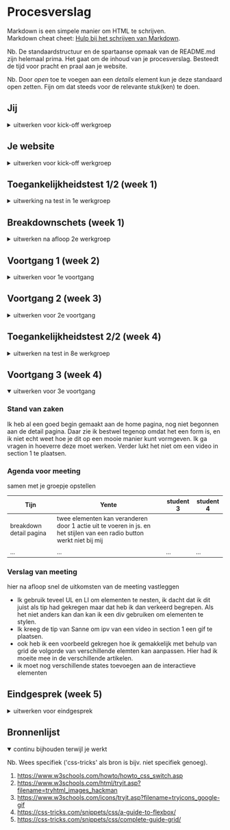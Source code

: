 # Procesverslag
Markdown is een simpele manier om HTML te schrijven.  
Markdown cheat cheet: [Hulp bij het schrijven van Markdown](https://github.com/adam-p/markdown-here/wiki/Markdown-Cheatsheet).

Nb. De standaardstructuur en de spartaanse opmaak van de README.md zijn helemaal prima. Het gaat om de inhoud van je procesverslag. Besteedt de tijd voor pracht en praal aan je website.

Nb. Door *open* toe te voegen aan een *details* element kun je deze standaard open zetten. Fijn om dat steeds voor de relevante stuk(ken) te doen.





## Jij

<details>
  <summary>uitwerken voor kick-off werkgroep</summary>

  ### Auteur:
  Tijn Neve

  #### Je startniveau:
  blauw

  #### Je focus:
  surface plane
 
</details>





## Je website

<details>
  <summary>uitwerken voor kick-off werkgroep</summary>

  ### Je opdracht:
  https://mocomuseum.com
  
  #### Screenshot(s) van de eerste pagina (small screen): 
  Home page  
  <img src="mocomuseum.com__utm_source=googleads&utm_medium=sea&utm_campaign=perform20&utm_content=pros&gclid=EAIaIQobChMImKmVjcOW-gIVBwOLCh1GMw9fEAAYASAAEgJTjPD_BwE(iPhone SE).png" width="375px" alt="homepage">

  #### Screenshot(s) van de tweede pagina (small screen):
  hier de naam van de pagina  
  <img src="tickets.mocomuseum.com_en_tickets__gl=1_ogh878__gcl_aw_R0NMLjE2NjMyMzU1MTAuRUFJYUlRb2JDaE1JbUttVmpjT1ctZ0lWQndPTENoMUdNdzlmRUFBWUFTQUFFZ0pUalBEX0J3RQ..&_ga=2.203864407.637625904.1663235511-858997780.1637857898&_gac=1.138224260.1663235511.EA.png" width="375px" alt="tickets pagina">
 
</details>



## Toegankelijkheidstest 1/2 (week 1)

<details>
  <summary>uitwerking na test in 1e werkgroep</summary>

  ### Bevindingen
  Mijn bevindingen:

  #### Screenreader
  - Meerdere keren wordt een button/link benoemd als een tekst element, de functie is dan dus niet duidelijk.
  - Ticket selecteren niet mogelijk met screenreader. Dit moet dus duidelijk benoemd worden, ook omdat dit een belangrijke functie is van de site.
  - Logo wordt niet benoemd als link, terwijl dit een belangrijk element is van de site om terug naar de homepage te navigeren.


  #### Muis en Toetsenbord 
  - Tab werkt goed, alle elementen die je nodig hebben kun je bereiken. Volgorde van de elementen waar je doorheen tabt zijn logisch.
  - Titel van de verschillende stappen op je detailpagina zijn niet interactief. Dit is verwarrend en zou makkelijk zijn als dit wel zo zou zijn.


  #### Motoriek (shocks, elastiekjes)
  Twee vingers vast test (aan beide handen):
  - Prima te doen, het is vooral scrollen en alles is breed opgezet. Dit werkt dus goed.
  - Selector op detailpagina gaat goed.
  Shocks:
  - Prima te doen, het is vooral veel scrollen en weinig precieze knoppen of dingen die je in moet vullen.
  - Links zijn breed opgezet en zijn dus goed te selecteren. Hierdoor is dan kans dat je perongeluk op een verkeerde link drukt ook niet zo groot.


  #### Visueel (brillen, contrast, kleurenblind, dark/light). 
  - Geen darkmode aanwezig
  Diabetic / vlekken in zicht:
  - Font in wit / roze is zeer slecht leesbaar.
  - Strepen zijn afleidend.
  - Amsterdam / Barcelona button en tekst slecht leesbaar.
  - Dun font zwart & roze combi slecht leesbaar, hover is wel heel duidelijk.
  - Streepje onder interactieve elementen waar je overheen hovert is ook heel duidelijk.
  Kleurenblind:
  - Wit wordt geel, opzich geen grote beperking. Alleen de geel/roze combi slechter zichtbaar.
  - Overige kleuren en contrasten zijn prima zichtbaar, en geen beperking voor iemand die kleurenblind is.
  Blur:
  - Titel is goed leesbaar, de rest niet.
  - Meer info niet leesbaar, font is te dun.
  - Hoverstate met een streep eronder is erg fijn, hierdoor zie je dat een element interactief is.
  - Detailpagina niet leesbaar, font is te dun. Grijs op wit valt weg. Goed dat de aantallen apart worden aangegeven, dit maakt het duidelijker.
  Staar (midden blind):
  - Afbeeldingen vallen weg, zijn in midden weergegeven.
  - Tekst op de homepagina valt weg.
  - Detailpagina tekst niet te lezen, hover met roze als enige duidelijk omdat het contrast zo groot is.
  Laag contrast:
  - Dunne witte tekst valt weg op roze.
  - Tekst moet dikker.

</details>



## Breakdownschets (week 1)

<details>
  <summary>uitwerken na afloop 2e werkgroep</summary>

  ### de hele pagina: 
  <img src="breakdownschets home.png" width="375px" alt="breakdown van de hele pagina">

  ### dynamisch deel (bijv menu): 
  <img src="readme-images/dummy-plaatje.jpg" width="375px" alt="breakdown van een dynamisch deel">

  ### wellicht nog een dynamisch deel (bijv filter): 
  <img src="readme-images/dummy-plaatje.jpg" width="375px" alt="breakdown van nog een dynamisch deel">

</details>





## Voortgang 1 (week 2)

<details>
  <summary>uitwerken voor 1e voortgang</summary>

  ### Stand van zaken
  Breakdown schets ging goed, ik vind het moeilijk om als ik ga coderen een begin te maken. Door een goede breakdownschets te maken heb
  ik meer overzicht en vind ik het makkelijker om een start te maken aan het schrijven van HTML. Ik kan een aantal dingen filteren, om zo 
  niet relevante elementen weg te laten op de site.


  ### Agenda voor meeting
  samen met je groepje opstellen

  | Tijn           | Yente              | Tufan.       | student 4        |
  | ---            | ---                | ---          | ---              |
  | breakdown      | HTML               | header       | breakdown        |
  | achtergrond    |                    |              | articles         |
  | ...            | ...                | ...          | ...              |


  ### Verslag van meeting
  hier na afloop snel de uitkomsten van de meeting vastleggen

  - Header niet als list items
  - Keuzes maken tussen relevante elementen van de homepage

</details>





## Voortgang 2 (week 3)

<details>
  <summary>uitwerken voor 2e voortgang</summary>

  ### Stand van zaken
  - Het is nog niet gelukt om een video als achtergrond te plaatsen. Hoe download is een video van de site. Hoe zorg ik ervoor dat de video ook achter de
    header komt, moet ik dan een section toevoegen?
  - Het lukt niet om mijn header sticky te maken.
  - Ik moet de font kleuren nog aanpassen naar custom properties, heb ze nu apart benoemd.
  - Mijn code is niet super efficient geschreven, ik heb het gevoel dat het soms bondiger kan. Hoe erg is dit?


  ### Agenda voor meeting
  samen met je groepje opstellen

  | Tijn           | Yente              | Tufan        | Robin        |
  | ---            | ---                | ---          | ---              |
  | video als achtergrond?  | fout in css             |     | kun je een button in een nav verwerken?    |
  | header sticky lukt niet |      |  |  |
  | ...            | ...                | ...          | ...              |


  ### Verslag van meeting
  hier na afloop snel de uitkomsten van de meeting vastleggen

- amsterdam / barcelona slide is een button
- h2 toevoegen met display none als iets een h3 is
- ul toevoegen met aparte li items voor styling
- footer is een nav en een ul
- z index om header
- position sticky met een positie toevoegen aan de header

</details>





## Toegankelijkheidstest 2/2 (week 4)

<details>
  <summary>uitwerken na test in 8e werkgroep</summary>

Screenreader:
- koppen worden duidelijk benoemd.
- aan de img nog een label toevoegen met een zinvolle omschrijving, door de alt tag te veranderen.
- foto in kleine artikelen nog een label geven, en een link van maken.
- Moco Barcelona adres, benoemd een lijst.
- Sommige dagen worden wel benoemd, andere dagen niet.

Tabben:
- goed te tabben door interactieve elementen.
- alleen de artikelen nog niet, volledige li moet nog een link worden. Zoals op de website.

Hover:
- maak het contrast groter in de nav, of kies voor een volledige nieuwe kleur. Hierdoor valt het nog meer op.
- de artikelen ook een hover state gaven, als ze een link element zijn.

Contrast low:
- p tekst met video slechter zichtbaar
- p contrast mag wat groter, de tekst is dun. Dit is al wel beter dan op de originele site.
- tickets knop beter te lezen in het zwart.
- plan your visit hover contrast te laag.

Gele bril:
- duidelijk, contrast is goed te zien. Je ziet alles in een andere tint maar dit maakt het niet minder duidelijk.

Peripheral loss:
- prima

Diabetic:
- prima, hover states duidelijk te zien.

Middle vission:
- er valt een hoop weg, meeste content staat in het midden. Koppen zijn goed te lezen.

</details>





## Voortgang 3 (week 4)

<details open>
  <summary>uitwerken voor 3e voortgang</summary>

  ### Stand van zaken
  Ik heb al een goed begin gemaakt aan de home pagina, nog niet begonnen aan de detail pagina. Daar zie ik bestwel tegenop omdat het een form is, en ik 
  niet echt weet hoe je dit op een mooie manier kunt vormgeven. Ik ga vragen in hoeverre deze moet werken. Verder lukt het niet om een video in section
  1 te plaatsen.


  ### Agenda voor meeting
  samen met je groepje opstellen

  | Tijn      | Yente          | student 3    | student 4        |
  | ---            | ---                | ---          | ---              |
  | breakdown detail pagina  | twee elementen kan veranderen door 1 actie uit te voeren in js. en het stijlen van een radio button werkt niet bij mij            |    |    |
  |  |  |  |  |
  | ...            | ...                | ...          | ...              |


  ### Verslag van meeting
  hier na afloop snel de uitkomsten van de meeting vastleggen

  - Ik gebruik teveel UL en LI om elementen te nesten, ik dacht dat ik dit juist als tip had gekregen maar dat heb ik dan verkeerd begrepen. Als het
  niet anders kan dan kan ik een div gebruiken om elementen te stylen. 
  - Ik kreeg de tip van Sanne om ipv van een video in section 1 een gif te plaatsen.
  - ook heb ik een voorbeeld gekregen hoe ik gemakkelijk met behulp van grid de volgorde van verschillende elemten kan aanpassen. Hier had ik moeite mee
  in de verschillende artikelen.
  - ik moet nog verschillende states toevoegen aan de interactieve elementen

</details>





## Eindgesprek (week 5)

<details>
  <summary>uitwerken voor eindgesprek</summary>

  ### Je uitkomst - karakteristiek screenshots:
  <img src="readme-images/dummy-plaatje.jpg" width="375px" alt="uitkomst opdracht 1">


  ### Dit ging goed/Heb ik geleerd: 
  Korte omschrijving met plaatjes

  <img src="readme-images/dummy-plaatje.jpg" width="375px" alt="top">


  ### Dit was lastig/Is niet gelukt:
  Ik wilde een scroll animatie toevoegen waarbij een gedeelte van de pagina mee beweegt als je scrollt. dit is niet gelukt.
  Ook wilde ik de button voor Amsterdam/Barcelona laten werken, dit is helaas ook nog niet gelukt. Hierbij heb ik geprobeerd om de
  slide button ook een positie fixed of sticky te geven dat als je er voorbij scrollt deze blijft staan op de pagina.

  <img src="FED-2/Schermafbeelding 2022-11-09 om 16.13.41.png" width="375px" alt="bummer">
</details>





## Bronnenlijst

<details open>
  <summary>continu bijhouden terwijl je werkt</summary>

  Nb. Wees specifiek ('css-tricks' als bron is bijv. niet specifiek genoeg).

  1. https://www.w3schools.com/howto/howto_css_switch.asp
  2. https://www.w3schools.com/html/tryit.asp?filename=tryhtml_images_hackman
  3. https://www.w3schools.com/icons/tryit.asp?filename=tryicons_google-gif
  4. https://css-tricks.com/snippets/css/a-guide-to-flexbox/
  5. https://css-tricks.com/snippets/css/complete-guide-grid/

</details>
